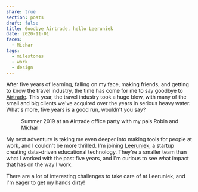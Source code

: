 ```yaml
---
share: true
section: posts
draft: false
title: Goodbye Airtrade, hello Leeruniek
date: 2020-11-01
faces:
  - Michar
tags:
  - milestones
  - work
  - design
---
```


After five years of learning, falling on my face, making friends, and getting to know the travel industry, the time has come for me to say goodbye to [Airtrade](https://airtrade.com). This year, the travel industry took a huge blow, with many of the small and big clients we've acquired over the years in serious heavy water. What's more, five years is a good run, wouldn't you say?

<figure>
<img src="https://res.cloudinary.com/dbi2zounq/image/upload/v1673958111/me/zinzy-at-a-party_vrzlqr.jpg" alt="">
<figcaption>Summer 2019 at an Airtrade office party with my pals Robin and Michar</figcaption>
</figure>

My next adventure is taking me even deeper into making tools for people at work, and I couldn't be more thrilled. I'm joining [Leeruniek](https://leeruniek.nl), a startup creating data-driven educational technology. They're a smaller team than what I worked with the past five years, and I'm curious to see what impact that has on the way I work.

There are a lot of interesting challenges to take care of at Leeruniek, and I'm eager to get my hands dirty!